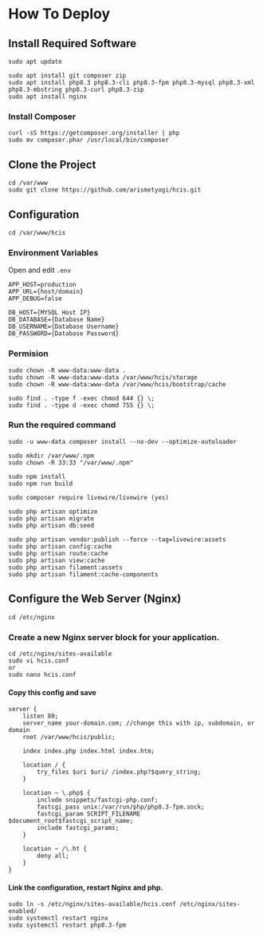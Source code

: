 # How To Deploy

## Install Required Software
```
sudo apt update

sudo apt install git composer zip
sudo apt install php8.3 php8.3-cli php8.3-fpm php8.3-mysql php8.3-xml php8.3-mbstring php8.3-curl php8.3-zip
sudo apt install nginx
```

### Install Composer
```
curl -sS https://getcomposer.org/installer | php
sudo mv composer.phar /usr/local/bin/composer
```

## Clone the Project
```
cd /var/www
sudo git clone https://github.com/arismetyogi/hcis.git
```

## Configuration

```
cd /var/www/hcis
```

### Environment Variables
Open and edit `.env`
```
APP_HOST=production
APP_URL={host/domain}
APP_DEBUG=false

DB_HOST={MYSQL Host IP}
DB_DATABASE={Database Name}
DB_USERNAME={Database Username}
DB_PASSWORD={Database Password}
```

### Permision
```
sudo chown -R www-data:www-data .
sudo chown -R www-data:www-data /var/www/hcis/storage
sudo chown -R www-data:www-data /var/www/hcis/bootstrap/cache

sudo find . -type f -exec chmod 644 {} \;
sudo find . -type d -exec chomd 755 {} \;
```
### Run the required command
```
sudo -u www-data composer install --no-dev --optimize-autoloader

sudo mkdir /var/www/.npm
sudo chown -R 33:33 "/var/www/.npm"

sudo npm install
sudo npm run build

sudo composer require livewire/livewire (yes)

sudo php artisan optimize
sudo php artisan migrate
sudo php artisan db:seed

sudo php artisan vendor:publish --force --tag=livewire:assets
sudo php artisan config:cache
sudo php artisan route:cache
sudo php artisan view:cache
sudo php artisan filament:assets
sudo php artisan filament:cache-components
```

## Configure the Web Server (Nginx)
```
cd /etc/nginx
```

### Create a new Nginx server block for your application.
```
cd /etc/nginx/sites-available
sudo vi hcis.conf
or
sudo nano hcis.conf
```

#### Copy this config and save
```
server {
    listen 80;
    server_name your-domain.com; //change this with ip, subdomain, or domain
    root /var/www/hcis/public;

    index index.php index.html index.htm;

    location / {
        try_files $uri $uri/ /index.php?$query_string;
    }

    location ~ \.php$ {
        include snippets/fastcgi-php.conf;
        fastcgi_pass unix:/var/run/php/php8.3-fpm.sock;
        fastcgi_param SCRIPT_FILENAME $document_root$fastcgi_script_name;
        include fastcgi_params;
    }

    location ~ /\.ht {
        deny all;
    }
}
```

#### Link the configuration, restart Nginx and php.
```
sudo ln -s /etc/nginx/sites-available/hcis.conf /etc/nginx/sites-enabled/
sudo systemctl restart nginx
sudo systemctl restart php8.3-fpm
```
